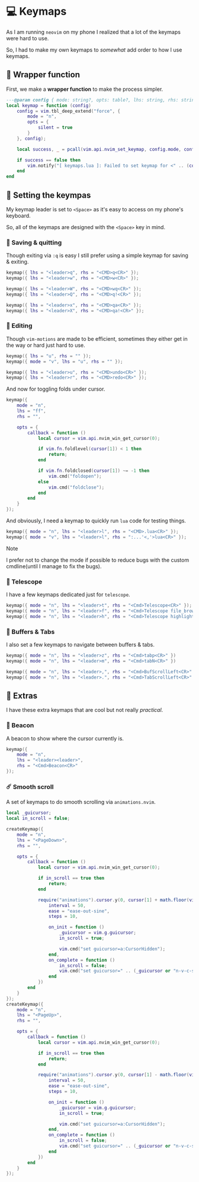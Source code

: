 <!--
##conf-doc##
author: OXY2DEV;
fn: keymaps; ft: lua;
##conf-doc-end##
-->

# 💻 Keymaps

As I am running `neovim` on my phone I realized that a lot of the keymaps were hard to use.

So, I had to make my own keymaps to _somewhat_ add order to how I use keymaps.

## 🌯 Wrapper function

First, we make a **wrapper function** to make the process simpler.

```lua ${fold} ${type=func}
---@param config { mode: string?, opts: table?, lhs: string, rhs: string }
local keymap = function (config)
    config = vim.tbl_deep_extend("force", {
        mode = "n",
        opts = {
            silent = true
        }
    }, config);

    local success, _ = pcall(vim.api.nvim_set_keymap, config.mode, config.lhs, config.rhs, config.opts);

    if success == false then
        vim.notify("[ keymaps.lua ]: Failed to set keymap for <" .. (config.lhs or "") .. "> for " .. (config.mode or "") .. "mode", vim.log.levels.WARN);
    end
end
```

## 🔩 Setting the keympas

My keymap leader is set to `<Space>` as it's easy to access on my phone's keyboard.

So, all of the keymaps are designed with the `<Space>` key in mind.

### 🚦 Saving & quitting

Though exiting via `:q` is easy I still prefer using a simple keymap for saving & exiting.

```lua
keymap({ lhs = "<leader>q", rhs = "<CMD>q<CR>" });
keymap({ lhs = "<leader>w", rhs = "<CMD>w<CR>" });

keymap({ lhs = "<leader>W", rhs = "<CMD>wq<CR>" });
keymap({ lhs = "<leader>Q", rhs = "<CMD>q!<CR>" });

keymap({ lhs = "<leader>x", rhs = "<CMD>qa<CR>" });
keymap({ lhs = "<leader>X", rhs = "<CMD>qa!<CR>" });
```

### 🌟 Editing

Though `vim-motions` are made to be efficient, sometimes they either get in the way or hard just hard to use.

```lua
keymap({ lhs = "u", rhs = "" });
keymap({ mode = "v", lhs = "u", rhs = "" });

keymap({ lhs = "<leader>u", rhs = "<CMD>undo<CR>" });
keymap({ lhs = "<leader>r", rhs = "<CMD>redo<CR>" });
```

And now for toggling folds under cursor.

```lua
keymap({
    mode = "n",
    lhs = "ff",
    rhs = "",

    opts = {
        callback = function ()
            local cursor = vim.api.nvim_win_get_cursor(0);

            if vim.fn.foldlevel(cursor[1]) < 1 then
                return;
            end

            if vim.fn.foldclosed(cursor[1]) ~= -1 then
                vim.cmd("foldopen");
            else
                vim.cmd("foldclose");
            end
        end
    }
});
```

And obviously, I need a keymap to quickly run `lua` code for testing things.

```lua
keymap({ mode = "n", lhs = "<leader>l", rhs = "<CMD>.lua<CR>" });
keymap({ mode = "v", lhs = "<leader>l", rhs = ":...'<,'>lua<CR>" });
```

> [!Note]
> I prefer not to change the mode if possible to reduce bugs with the custom cmdline(until I manage to fix the bugs).

### 🔭 Telescope

I have a few keymaps dedicated just for `telescope`.

```lua
keymap({ mode = "n", lhs = "<leader>t", rhs = "<Cmd>Telescope<CR>" });
keymap({ mode = "n", lhs = "<leader>f", rhs = "<Cmd>Telescope file_browser<CR>" });
keymap({ mode = "n", lhs = "<leader>h", rhs = "<Cmd>Telescope highlights<CR>" });
```

### 🧭 Buffers & Tabs

I also set a few keymaps to navigate between buffers & tabs.

```lua
keymap({ mode = "n", lhs = "<leader>z", rhs = "<Cmd>tabp<CR>" })
keymap({ mode = "n", lhs = "<leader>m", rhs = "<Cmd>tabN<CR>" })

keymap({ mode = "n", lhs = "<leader>,", rhs = "<Cmd>BufScrollLeft<CR>" })
keymap({ mode = "n", lhs = "<leader>.", rhs = "<Cmd>TabScrollLeft<CR>" })
```

## 🎁 Extras

I have these extra keymaps that are cool but not really _practical_.

### 🚨 Beacon

A beacon to show where the cursor currently is.

```lua ${ignore}
keymap({
    mode = "n",
    lhs = "<leader><leader>",
    rhs = "<Cmd>Beacon<CR>"
});
```

### ☄️ Smooth scroll

A set of keymaps to do smooth scrolling via `animations.nvim`.

```lua ${ignore}
local _guicursor;
local in_scroll = false;

createKeymap({
    mode = "n",
    lhs = "<PageDown>",
    rhs = "",

    opts = {
        callback = function ()
            local cursor = vim.api.nvim_win_get_cursor(0);

            if in_scroll == true then
                return;
            end

            require("animations").cursor.y(0, cursor[1] + math.floor(vim.o.lines * 0.75), {
                interval = 50,
                ease = "ease-out-sine",
                steps = 10,

                on_init = function ()
                    _guicursor = vim.g.guicursor;
                    in_scroll = true;

                    vim.cmd("set guicursor=a:CursorHidden");
                end,
                on_complete = function ()
                    in_scroll = false;
                    vim.cmd("set guicursor=" .. (_guicursor or "n-v-c-sm:block,i-ci-ve:ver25,r-cr-o:hor20"));
                end
            })
        end
    }
});
createKeymap({
    mode = "n",
    lhs = "<PageUp>",
    rhs = "",

    opts = {
        callback = function ()
            local cursor = vim.api.nvim_win_get_cursor(0);

            if in_scroll == true then
                return;
            end

            require("animations").cursor.y(0, cursor[1] - math.floor(vim.o.lines * 0.75), {
                interval = 50,
                ease = "ease-out-sine",
                steps = 10,

                on_init = function ()
                    _guicursor = vim.g.guicursor;
                    in_scroll = true;

                    vim.cmd("set guicursor=a:CursorHidden");
                end,
                on_complete = function ()
                    in_scroll = false;
                    vim.cmd("set guicursor=" .. (_guicursor or "n-v-c-sm:block,i-ci-ve:ver25,r-cr-o:hor20"));
                end
            })
        end
    }
});
```
